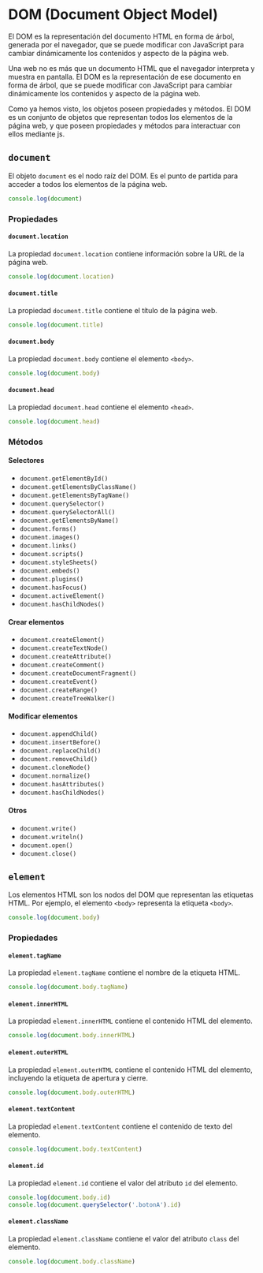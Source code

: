 # DOM (Document Object Model)

El DOM es la representación del documento HTML en forma de árbol, generada por el navegador, que se puede modificar con JavaScript para cambiar dinámicamente los contenidos y aspecto de la página web.

Una web no es más que un documento HTML que el navegador interpreta y muestra en pantalla. El DOM es la representación de ese documento en forma de árbol, que se puede modificar con JavaScript para cambiar dinámicamente los contenidos y aspecto de la página web.

Como ya hemos visto, los objetos poseen propiedades y métodos. El DOM es un conjunto de objetos que representan todos los elementos de la página web, y que poseen propiedades y métodos para interactuar con ellos mediante js.

## `document`

El objeto `document` es el nodo raíz del DOM. Es el punto de partida para acceder a todos los elementos de la página web.

```javascript
console.log(document)
```

### Propiedades

#### `document.location`

La propiedad `document.location` contiene información sobre la URL de la página web.

```javascript
console.log(document.location)
```

#### `document.title`

La propiedad `document.title` contiene el título de la página web.

```javascript
console.log(document.title)
```

#### `document.body`

La propiedad `document.body` contiene el elemento `<body>`.

```javascript
console.log(document.body)
```

#### `document.head`


La propiedad `document.head` contiene el elemento `<head>`.

```javascript
console.log(document.head)
```

### Métodos

#### Selectores

- `document.getElementById()`
- `document.getElementsByClassName()`
- `document.getElementsByTagName()`
- `document.querySelector()`
- `document.querySelectorAll()`
- `document.getElementsByName()`
- `document.forms()`
- `document.images()`
- `document.links()`
- `document.scripts()`
- `document.styleSheets()`
- `document.embeds()`
- `document.plugins()`
- `document.hasFocus()`
- `document.activeElement()`
- `document.hasChildNodes()`

#### Crear elementos

- `document.createElement()`
- `document.createTextNode()`
- `document.createAttribute()`
- `document.createComment()`
- `document.createDocumentFragment()`
- `document.createEvent()`
- `document.createRange()`
- `document.createTreeWalker()`

#### Modificar elementos

- `document.appendChild()`
- `document.insertBefore()`
- `document.replaceChild()`
- `document.removeChild()`
- `document.cloneNode()`
- `document.normalize()`
- `document.hasAttributes()`
- `document.hasChildNodes()`

#### Otros

- `document.write()`
- `document.writeln()`
- `document.open()`
- `document.close()`

## `element`

Los elementos HTML son los nodos del DOM que representan las etiquetas HTML. Por ejemplo, el elemento `<body>` representa la etiqueta `<body>`.

```javascript
console.log(document.body)
```

### Propiedades

#### `element.tagName`

La propiedad `element.tagName` contiene el nombre de la etiqueta HTML.

```javascript
console.log(document.body.tagName)
```

#### `element.innerHTML`

La propiedad `element.innerHTML` contiene el contenido HTML del elemento.

```javascript
console.log(document.body.innerHTML)
```

#### `element.outerHTML`

La propiedad `element.outerHTML` contiene el contenido HTML del elemento, incluyendo la etiqueta de apertura y cierre.

```javascript
console.log(document.body.outerHTML)
```

#### `element.textContent`

La propiedad `element.textContent` contiene el contenido de texto del elemento.

```javascript
console.log(document.body.textContent)
```

#### `element.id`

La propiedad `element.id` contiene el valor del atributo `id` del elemento.

```javascript
console.log(document.body.id)
console.log(document.querySelector('.botonA').id)
```

#### `element.className`

La propiedad `element.className` contiene el valor del atributo `class` del elemento.

```javascript
console.log(document.body.className)
```
